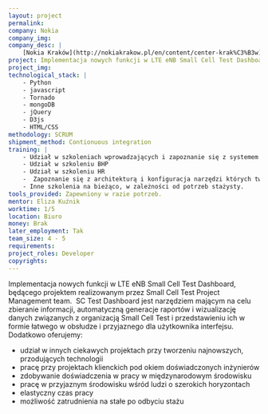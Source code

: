 ```yaml
---
layout: project
permalink: 
company: Nokia
company_img:
company_desc: |
    [Nokia Kraków](http://nokiakrakow.pl/en/content/center-krak%C3%B3w)
project: Implementacja nowych funkcji w LTE eNB Small Cell Test Dashboard
project_img:
technological_stack: |
    - Python
    - javascript
    - Tornado
    - mongoDB
    - jQuery
    - D3js
    - HTML/CSS
methodology: SCRUM
shipment_method: Contionuous integration
training: |
    - Udział w szkoleniach wprowadzających i zapoznanie się z systemem pracy w firmie.
    - Udział w szkoleniu BHP
    - Udział w szkoleniu HR
    -  Zapoznanie się z architekturą i konfiguracja narzędzi których tworzeniem i rozbudowywaniem będzie zajmował się student. 
    - Inne szkolenia na bieżąco, w zależności od potrzeb stażysty.
tools_provided: Zapewniony w razie potrzeb.
mentor: Eliza Kuźnik
worktime: 1/5
location: Biuro
money: Brak
later_employment: Tak
team_size: 4 - 5
requirements:
project_roles: Developer
copyrights:
---
```

Implementacja nowych funkcji w LTE eNB Small Cell Test Dashboard, będącego projektem realizowanym przez Small Cell Test Project Management team.  SC Test Dashboard jest narzędziem mającym na celu zbieranie informacji, automatyczną generacje raportów i wizualizację danych związanych z organizacją Small Cell Test i przedstawieniu ich w formie łatwego w obsłudze i przyjaznego dla użytkownika interfejsu. Dodatkowo oferujemy:

- udział w innych ciekawych projektach przy tworzeniu najnowszych, przodujących technologii
- pracę przy projektach klienckich pod okiem doświadczonych inżynierów
- zdobywanie doświadczenia w pracy w międzynarodowym środowisku
- pracę w przyjaznym środowisku wśród ludzi o szerokich horyzontach
- elastyczny czas pracy
- możliwość zatrudnienia na stałe po odbyciu stażu